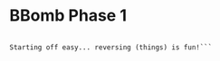 # BBomb Phase 1

```Welcome to the CyberDawgs Binary Bomb challenge series! The "bbomb" binary contains a series of mini reversing challenges broken into 9 phases. Each phase becomes incresingly more difficult, but it is not required to solve a phase to move onto the next. Simply press enter for a phase's input to skip it. Additionally, known phase solutions can be stored in a file named "flags.txt". See the binary's welcome message for the format and requirements. When submitting to this scoreboard, wrap the phase's solution in DawgCTF{}. Happy reversing!

Starting off easy... reversing (things) is fun!```
